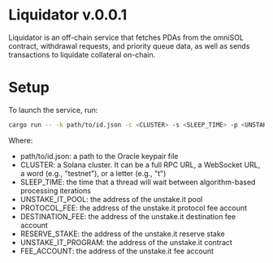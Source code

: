 # Liquidator v.0.0.1

Liquidator is an off-chain service that fetches PDAs from the omniSOL contract, withdrawal requests, and priority queue data, as well as sends transactions to liquidate collateral on-chain.

# Setup

To launch the service, run:

```bash
cargo run -- -k path/to/id.json -c <CLUSTER> -s <SLEEP_TIME> -p <UNSTAKE_IT_POOL> -f <PROTOCOL_FEE> -d <DESTINATION_FEE> -r <RESERVE_STAKE> -u <UNSTAKE_IT_PROGRAM> -a <FEE_ACCOUNT>
```

Where:

- path/to/id.json: a path to the Oracle keypair file
- CLUSTER: a Solana cluster. It can be a full RPC URL, a WebSocket URL, a word (e.g., "testnet"), or a letter (e.g., "t")
- SLEEP_TIME: the time that a thread will wait between algorithm-based processing iterations
- UNSTAKE_IT_POOL: the address of the unstake.it pool
- PROTOCOL_FEE: the address of the unstake.it protocol fee account
- DESTINATION_FEE: the address of the unstake.it destination fee account
- RESERVE_STAKE: the address of the unstake.it reserve stake
- UNSTAKE_IT_PROGRAM: the address of the unstake.it contract
- FEE_ACCOUNT: the address of the unstake.it fee account

